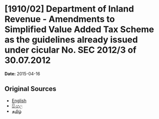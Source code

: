# [1910/02] Department of Inland Revenue - Amendments to Simplified Value Added Tax Scheme as the guidelines already issued under cicular No. SEC 2012/3 of 30.07.2012

**Date:** 2015-04-16

## Original Sources

- [English](https://documents.gov.lk/view/extra-gazettes/2015/4/1910-02_E.pdf)
- [සිංහල](https://documents.gov.lk/view/extra-gazettes/2015/4/1910-02_S.pdf)
- [தமிழ்](https://documents.gov.lk/view/extra-gazettes/2015/4/1910-02_T.pdf)

